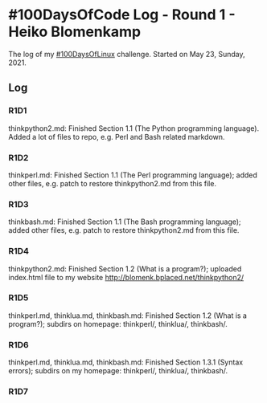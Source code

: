 # #100DaysOfCode Log - Round 1 - Heiko Blomenkamp

The log of my [#100DaysOfLinux](https://twitter.com/hashtag/100DaysOfLinux) challenge. Started on May 23, Sunday, 2021.

## Log

### R1D1
thinkpython2.md: Finished Section 1.1 (The Python programming language). Added a lot of files to repo, e.g. Perl and Bash related markdown.

### R1D2
thinkperl.md: Finished Section 1.1 (The Perl programming language); added other files, e.g. patch to restore thinkpython2.md from this file.

### R1D3
thinkbash.md: Finished Section 1.1 (The Bash programming language); added other files, e.g. patch to restore thinkpython2.md from this file.

### R1D4
thinkpython2.md: Finished Section 1.2 (What is a program?); uploaded index.html file to my website http://blomenk.bplaced.net/thinkpython2/

### R1D5
thinkperl.md, thinklua.md, thinkbash.md: Finished Section 1.2 (What is a program?); subdirs on homepage: thinkperl/, thinklua/, thinkbash/.

### R1D6
thinkperl.md, thinklua.md, thinkbash.md: Finished Section 1.3.1 (Syntax errors); subdirs on my homepage: thinkperl/, thinklua/, thinkbash/.

### R1D7
